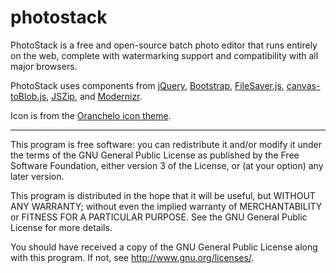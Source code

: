 # photostack

PhotoStack is a free and open-source batch photo editor that runs entirely on the web, complete with watermarking support and compatibility with all major browsers.

PhotoStack uses components from [jQuery](https://jquery.com/), [Bootstrap](https://getbootstrap.com), [FileSaver.js](https://github.com/eligrey/FileSaver.js/), [canvas-toBlob.js](https://github.com/eligrey/canvas-toBlob.js), [JSZip](https://stuk.github.io/jszip/), and [Modernizr](https://modernizr.com/).

Icon is from the [Oranchelo icon theme](https://github.com/OrancheloTeam/oranchelo-icon-theme).

---------------------------------------------------------

This program is free software: you can redistribute it and/or modify
it under the terms of the GNU General Public License as published by
the Free Software Foundation, either version 3 of the License, or
(at your option) any later version.

This program is distributed in the hope that it will be useful,
but WITHOUT ANY WARRANTY; without even the implied warranty of
MERCHANTABILITY or FITNESS FOR A PARTICULAR PURPOSE.  See the
GNU General Public License for more details.

You should have received a copy of the GNU General Public License
along with this program.  If not, see <http://www.gnu.org/licenses/>.
